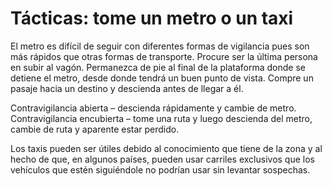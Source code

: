 [Title]: # (Tácticas: tome un tren o un taxi)
[Difficulty]: # (Avanzado)
[Order]: # (0)

# Tácticas: tome un metro o un taxi

El metro es difícil de seguir con diferentes formas de vigilancia pues son más rápidos que otras formas de transporte. Procure ser la última persona en subir al vagón. Permanezca de pie al final de la plataforma donde se detiene el metro, desde donde tendrá un buen punto de vista. Compre un pasaje hacia un destino y descienda antes de llegar a él.

Contravigilancia abierta – descienda rápidamente y cambie de metro. Contravigilancia encubierta –  tome una ruta y luego descienda del metro, cambie de ruta y aparente estar perdido.

Los taxis pueden ser útiles debido al conocimiento que tiene de la zona y al hecho de que, en algunos países, pueden usar carriles exclusivos que los vehículos que estén siguiéndole no podrían usar sin levantar sospechas.